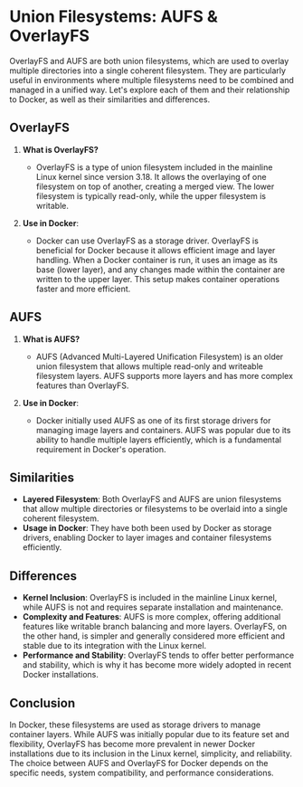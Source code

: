 # Union Filesystems: AUFS & OverlayFS

OverlayFS and AUFS are both union filesystems, which are used to overlay multiple directories into a single coherent filesystem. They are particularly useful in environments where multiple filesystems need to be combined and managed in a unified way. Let's explore each of them and their relationship to Docker, as well as their similarities and differences.

## OverlayFS

1. **What is OverlayFS?**
   - OverlayFS is a type of union filesystem included in the mainline Linux kernel since version 3.18. It allows the overlaying of one filesystem on top of another, creating a merged view. The lower filesystem is typically read-only, while the upper filesystem is writable.

2. **Use in Docker**:
   - Docker can use OverlayFS as a storage driver. OverlayFS is beneficial for Docker because it allows efficient image and layer handling. When a Docker container is run, it uses an image as its base (lower layer), and any changes made within the container are written to the upper layer. This setup makes container operations faster and more efficient.

## AUFS

1. **What is AUFS?**
   - AUFS (Advanced Multi-Layered Unification Filesystem) is an older union filesystem that allows multiple read-only and writeable filesystem layers. AUFS supports more layers and has more complex features than OverlayFS.

2. **Use in Docker**:
   - Docker initially used AUFS as one of its first storage drivers for managing image layers and containers. AUFS was popular due to its ability to handle multiple layers efficiently, which is a fundamental requirement in Docker's operation.

## Similarities

- **Layered Filesystem**: Both OverlayFS and AUFS are union filesystems that allow multiple directories or filesystems to be overlaid into a single coherent filesystem.
- **Usage in Docker**: They have both been used by Docker as storage drivers, enabling Docker to layer images and container filesystems efficiently.

## Differences

- **Kernel Inclusion**: OverlayFS is included in the mainline Linux kernel, while AUFS is not and requires separate installation and maintenance.
- **Complexity and Features**: AUFS is more complex, offering additional features like writable branch balancing and more layers. OverlayFS, on the other hand, is simpler and generally considered more efficient and stable due to its integration with the Linux kernel.
- **Performance and Stability**: OverlayFS tends to offer better performance and stability, which is why it has become more widely adopted in recent Docker installations.

## Conclusion

In Docker, these filesystems are used as storage drivers to manage container layers. While AUFS was initially popular due to its feature set and flexibility, OverlayFS has become more prevalent in newer Docker installations due to its inclusion in the Linux kernel, simplicity, and reliability. The choice between AUFS and OverlayFS for Docker depends on the specific needs, system compatibility, and performance considerations.
